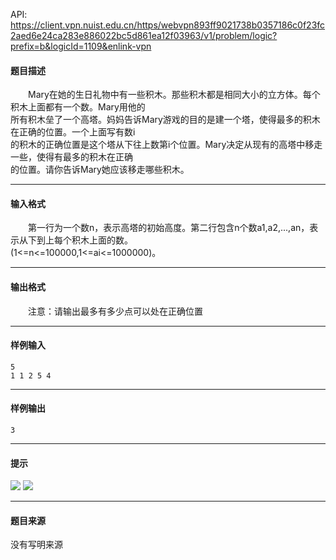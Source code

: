 API: https://client.vpn.nuist.edu.cn/https/webvpn893ff9021738b0357186c0f23fc2aed6e24ca283e886022bc5d861ea12f03963/v1/problem/logic?prefix=b&logicId=1109&enlink-vpn

#### 题目描述

　　Mary在她的生日礼物中有一些积木。那些积木都是相同大小的立方体。每个积木上面都有一个数。Mary用他的  
所有积木垒了一个高塔。妈妈告诉Mary游戏的目的是建一个塔，使得最多的积木在正确的位置。一个上面写有数i  
的积木的正确位置是这个塔从下往上数第i个位置。Mary决定从现有的高塔中移走一些，使得有最多的积木在正确  
的位置。请你告诉Mary她应该移走哪些积木。

---

#### 输入格式

　　第一行为一个数n，表示高塔的初始高度。第二行包含n个数a1,a2,...,an，表示从下到上每个积木上面的数。  
(1<=n<=100000,1<=ai<=1000000)。

---

#### 输出格式

　　注意：请输出最多有多少点可以处在正确位置

---

#### 样例输入
```
5
1 1 2 5 4
```

---

#### 样例输出
```
3
```

---

#### 提示

![](../file/1109_0.jpg) ![](../file/1109_1.jpg)

---

#### 题目来源

没有写明来源
